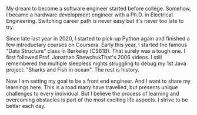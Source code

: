 My dream to become a software engineer started before college. Somehow, I became a hardware development engineer with a Ph.D. in Electrical Engineering. Switching career path is never easy but it's never too late to try. 

Since late last year in 2020, I started to pick-up Python again and finished a few introductary courses on Coursera. Early this year, I started the famous "Data Structure" class in Berkeley (CS61B). That surely was a tough one. I first followed Prof. Jonathan ShewchukThat's 2006 videos. I still remembered the multiple sleepless nights struggling to debug my 1st Java project: "Sharks and Fish in ocean". The rest is history.

Now I am setting my goal to be a front end engineer. And I want to share my learnings here. This is a road many have travelled, but presents unique challenges to every individual. But I believe the process of learning and overcoming obstacles is part of the most exciting life aspects. I strive to be better each day.     
